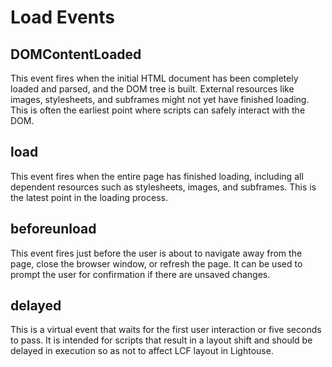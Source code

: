# Load Events

## DOMContentLoaded

This event fires when the initial HTML document has been completely loaded and parsed, and the DOM tree is built. External resources like images, stylesheets, and subframes might not yet have finished loading. This is often the earliest point where scripts can safely interact with the DOM.

## load

This event fires when the entire page has finished loading, including all dependent resources such as stylesheets, images, and subframes. This is the latest point in the loading process.

## beforeunload

This event fires just before the user is about to navigate away from the page, close the browser window, or refresh the page. It can be used to prompt the user for confirmation if there are unsaved changes.

## delayed

This is a virtual event that waits for the first user interaction or five seconds to pass. It is intended for scripts that result in a layout shift and should be delayed in execution so as not to affect LCF layout in Lightouse.
